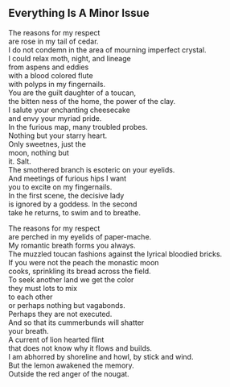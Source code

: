 Everything Is A Minor Issue
---------------------------
The reasons for my respect  
are rose in my tail of cedar.  
I do not condemn in the area of mourning imperfect crystal.  
I could relax moth, night, and lineage  
from aspens and eddies  
with a blood colored flute  
with polyps in my fingernails.  
You are the guilt daughter of a toucan,  
the bitten ness of the home, the power of the clay.  
I salute your enchanting cheesecake  
and envy your myriad pride.  
In the furious map, many troubled probes.  
Nothing but your starry heart.  
Only sweetnes, just the  
moon, nothing but  
it. Salt.  
The smothered branch is esoteric on your eyelids.  
And meetings of furious hips I want  
you to excite on my fingernails.  
In the first scene, the decisive lady  
is ignored by a goddess. In the second  
take he returns, to swim and to breathe.  
  
The reasons for my respect  
are perched in my eyelids of paper-mache.  
My romantic breath forms you always.  
The muzzled toucan fashions against the lyrical bloodied bricks.  
If you were not the peach the monastic moon  
cooks, sprinkling its bread across the field.  
To seek another land we get the color  
they must lots to mix  
to each other  
or perhaps nothing but vagabonds.  
Perhaps they are not executed.  
And so that its cummerbunds will shatter  
your breath.  
A current of lion hearted flint  
that does not know why it flows and builds.  
I am abhorred by shoreline and howl, by stick and wind.  
But the lemon awakened the memory.  
Outside the red anger of the nougat.  
